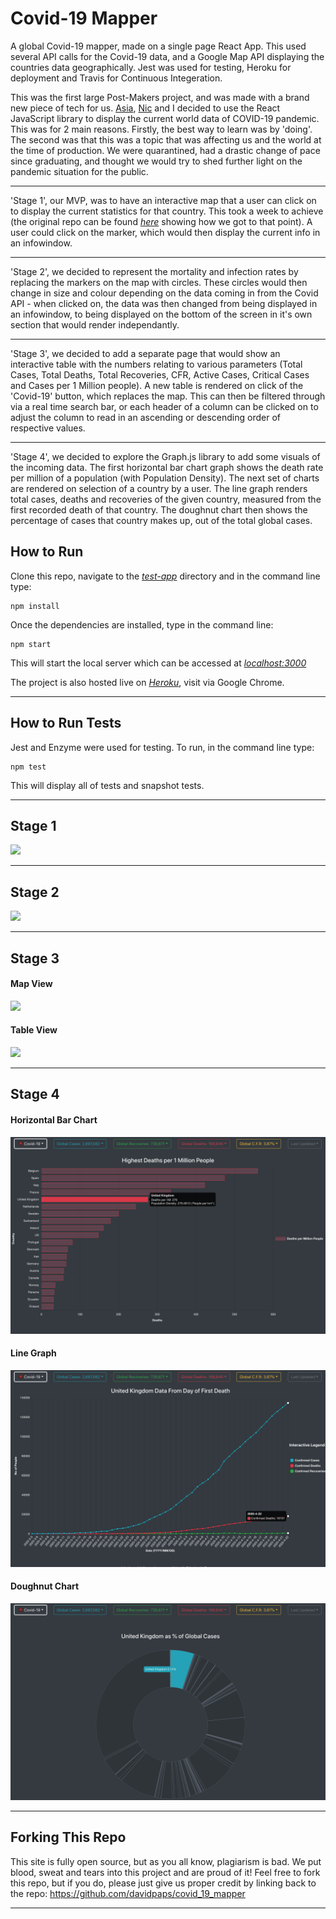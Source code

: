 # Covid-19 Mapper

A global Covid-19 mapper, made on a single page React App. This used several API calls for the Covid-19 data, and a Google Map API displaying the countries data geographically. Jest was used for testing, Heroku for deployment and Travis for Continuous Integeration. 

This was the first large Post-Makers project, and was made with a brand new piece of tech for us. [Asia](https://github.com/asiaellis5), [Nic](https://github.com/nicolasraffray) and I decided to use the React JavaScript library to display the current world data of COVID-19 pandemic. This was for 2 main reasons. Firstly, the best way to learn was by 'doing'. The second was that this was a topic that was affecting us and the world at the time of production. We were quarantined, had a drastic change of pace since graduating, and thought we would try to shed further light on the pandemic situation for the public.

---

'Stage 1', our MVP, was to have an interactive map that a user can click on to display the current statistics for that country. This took a week to achieve (the original repo can be found [_here_](https://github.com/nicolasraffray/covid-mapper) showing how we got to that point). A user could click on the marker, which would then display the current info in an infowindow.

---

'Stage 2', we decided to represent the mortality and infection rates by replacing the markers on the map with circles. These circles would then change in size and colour depending on the data coming in from the Covid API - when clicked on, the data was then changed from being displayed in an infowindow, to being displayed on the bottom of the screen in it's own section that would render independantly. 

 ---

'Stage 3', we decided to add a separate page that would show an interactive table with the numbers relating to various parameters (Total Cases, Total Deaths, Total Recoveries, CFR, Active Cases, Critical Cases and Cases per 1 Million people). A new table is rendered on click of the 'Covid-19' button, which replaces the map. This can then be filtered through via a real time search bar, or each header of a column can be clicked on to adjust the column to read in an ascending or descending order of respective values. 

---

'Stage 4', we decided to explore the Graph.js library to add some visuals of the incoming data. The first horizontal bar chart graph shows the death rate per million of a population (with Population Density). The next set of charts are rendered on selection of a country by a user. The line graph renders total cases, deaths and recoveries of the given country, measured from the first recorded death of that country. The doughnut chart then shows the percentage of cases that country makes up, out of the total global cases. 
## How to Run

Clone this repo, navigate to the [_test-app_](test-app) directory and in the command line type:

```
npm install
```

Once the dependencies are installed, type in the command line:

```
npm start
```

This will start the local server which can be accessed at [_localhost:3000_](http://localhost:3000/)

The project is also hosted live on [_Heroku_](https://covid-mapper.herokuapp.com/), visit via Google Chrome.

---

## How to Run Tests

Jest and Enzyme were used for testing. To run, in the command line type:


```
npm test
```

This will display all of tests and snapshot tests.

---

## Stage 1
<img src='./public/images/one_map.png' />

---

## Stage 2
<img src='./public/images/two_map.png' />

---

## Stage 3
#### Map View
<img src='./public/images/three_map.png' />

#### Table View
<img src='./public/images/three_table.png' />

---

## Stage 4
#### Horizontal Bar Chart
<img src='./public/images/four_graph.png' />

#### Line Graph 
<img src='./public/images/four_graph_2.png' />

#### Doughnut Chart 
<img src='./public/images/four_graph_3.png' />


---

## Forking This Repo

This site is fully open source, but as you all know, plagiarism is bad. We put blood, sweat and tears into this project and are proud of it! Feel free to fork this repo, but if you do, please just give us proper credit by linking back to the repo: https://github.com/davidpaps/covid_19_mapper

---